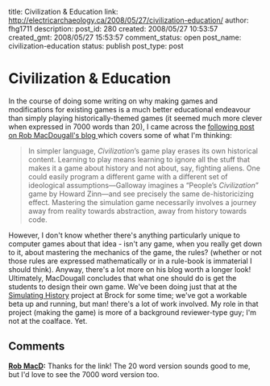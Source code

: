 title: Civilization & Education
link: http://electricarchaeology.ca/2008/05/27/civilization-education/
author: fhg1711
description: 
post_id: 280
created: 2008/05/27 10:53:57
created_gmt: 2008/05/27 15:53:57
comment_status: open
post_name: civilization-education
status: publish
post_type: post

# Civilization & Education

In the course of doing some writing on why making games and modifications for existing games is a much better educational endeavour than simply playing historically-themed games (it seemed much more clever when expressed in 7000 words than 20), I came across the [following post on Rob MacDougall's blog ](http://www.robmacdougall.org/index.php/2007/07/madness-and-civilization-iii/)which covers some of what I'm thinking: 

> In simpler language, _Civilization_’s game play erases its own historical content. Learning to play means learning to ignore all the stuff that makes it a game about history and not about, say, fighting aliens. One could easily program a different game with a different set of ideological assumptions—Galloway imagines a “People’s _Civilization_” game by Howard Zinn—and see precisely the same de-historicizing effect. Mastering the simulation game necessarily involves a journey away from reality towards abstraction, away from history towards code.

However, I don't know whether there's anything particularly unique to computer games about that idea - isn't any game, when you really get down to it, about mastering the mechanics of the game, the rules? (whether or not those rules are expressed mathematically or in a rule-book is immaterial I should think). Anyway, there's a lot more on his blog worth a longer look! Ultimately, MacDougall concludes that what one should do is get the students to design their own game. We've been doing just that at the [Simulating History](http://simulatinghistory.com) project at Brock for some time; we've got a workable beta up and running, but man! there's a lot of work involved. My role in that project (making the game) is more of a background reviewer-type guy; I'm not at the coalface. Yet.

## Comments

**[Rob MacD](#990 "2008-05-27 15:46:39"):** Thanks for the link! The 20 word version sounds good to me, but I'd love to see the 7000 word version too.

